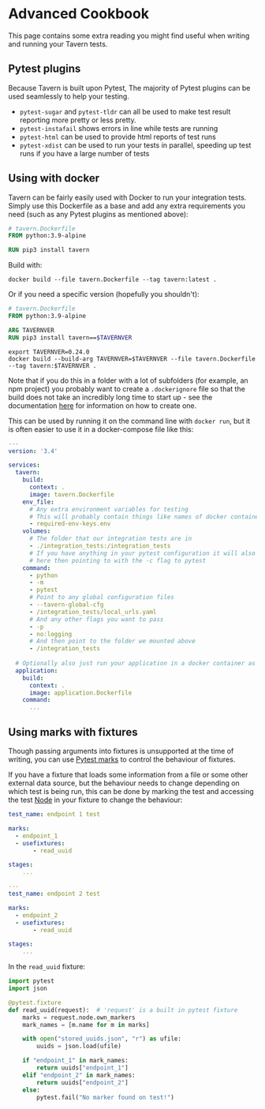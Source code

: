 # Advanced Cookbook

This page contains some extra reading you might find useful when
writing and running your Tavern tests.

## Pytest plugins

Because Tavern is built upon Pytest, The majority of Pytest plugins can
be used seamlessly to help your testing.

- `pytest-sugar` and `pytest-tldr` can all be used
to make test result reporting more pretty or less pretty.
- `pytest-instafail` shows errors in line while tests are running
- `pytest-html` can be used to provide html reports of test runs
- `pytest-xdist` can be used to run your tests in parallel, speeding up
test runs if you have a large number of tests

## Using with docker

Tavern can be fairly easily used with Docker to run your integration tests. Simply
use this Dockerfile as a base and add any extra requirements you need (such as
any Pytest plugins as mentioned above):

```dockerfile
# tavern.Dockerfile
FROM python:3.9-alpine

RUN pip3 install tavern
```

Build with:

```shell script
docker build --file tavern.Dockerfile --tag tavern:latest .
```

Or if you need a specific version (hopefully you shouldn't):

```dockerfile
# tavern.Dockerfile
FROM python:3.9-alpine

ARG TAVERNVER
RUN pip3 install tavern==$TAVERNVER
```

```shell script
export TAVERNVER=0.24.0
docker build --build-arg TAVERNVER=$TAVERNVER --file tavern.Dockerfile --tag tavern:$TAVERNVER .
```

Note that if you do this in a folder with a lot of subfolders (for example, an
npm project) you probably want to create a `.dockerignore` file so that the build
does not take an incredibly long time to start up - see the documentation
[here](https://docs.docker.com/engine/reference/builder/#dockerignore-file)
for information on how to create one.

This can be used by running it on the command line with `docker run`, but
it is often easier to use it in a docker-compose file like this:

```yaml
---
version: '3.4'

services:
  tavern:
    build:
      context: .
      image: tavern.Dockerfile
    env_file:
      # Any extra environment variables for testing
      # This will probably contain things like names of docker containers to run tests against
      - required-env-keys.env
    volumes:
      # The folder that our integration tests are in
      - ./integration_tests:/integration_tests
      # If you have anything in your pytest configuration it will also need mounting
      # here then pointing to with the -c flag to pytest
    command:
      - python
      - -m
      - pytest
      # Point to any global configuration files
      - --tavern-global-cfg
      - /integration_tests/local_urls.yaml
      # And any other flags you want to pass
      - -p
      - no:logging
      # And then point to the folder we mounted above
      - /integration_tests
  
  # Optionally also just run your application in a docker container as well
  application:
    build:
      context: .
      image: application.Dockerfile
    command:
      ...
```

## Using marks with fixtures

Though passing arguments into fixtures is unsupported at the time of writing,
you can use [Pytest marks](https://docs.pytest.org/en/latest/mark.html)
to control the behaviour of fixtures.

If you have a fixture that loads some information from a file or some
other external data source, but the behaviour needs to change depending
on which test is being run, this can be done by  marking the test and
accessing the test
[Node](https://docs.pytest.org/en/latest/reference.html#node)
in your fixture to change the behaviour:

```yaml
test_name: endpoint 1 test

marks:
  - endpoint_1
  - usefixtures:
       - read_uuid

stages:
    ...

---
test_name: endpoint 2 test

marks:
  - endpoint_2
  - usefixtures:
       - read_uuid

stages:
    ...
```

In the `read_uuid` fixture:

```python
import pytest
import json

@pytest.fixture
def read_uuid(request):  # 'request' is a built in pytest fixture
    marks = request.node.own_markers
    mark_names = [m.name for m in marks]

    with open("stored_uuids.json", "r") as ufile:
        uuids = json.load(ufile)

    if "endpoint_1" in mark_names:
        return uuids["endpoint_1"]
    elif "endpoint_2" in mark_names:
        return uuids["endpoint_2"]
    else:
        pytest.fail("No marker found on test!")
```
